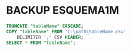 # BACKUP ESQUEMA1M

```sql
TRUNCATE "tableName" CASCADE;
COPY "tableName" FROM 'C:\path\tableName.csv'
    DELIMITER ',' CSV HEADER;
SELECT * FROM "tableName";
```
